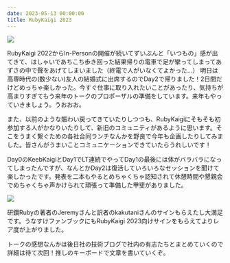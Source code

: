 ```yaml
---
date: 2023-05-13 00:00:00
title: RubyKaigi 2023
---
```


![](/static/images/articles/2023-05-13-rubykaigi-2023-1.jpg)

RubyKaigi 2022からIn-Personの開催が続いてずいぶんと「いつもの」感が出てきて、はしゃいであちこち歩き回った結果帰りの電車で足が攣ってしまってあずさの中で聲をあげてしまいました（終電で人がいなくてよかった...）
明日は高専時代の(数少ない)友人の結婚式に出席するのでDay2で帰りました！2日間だけどめっちゃ楽しかった。今すぐ仕事に取り入れたいことがあったり、気持ちが高まりすぎてもう来年のトークのプロポーザルの準備をしています。来年もやっていきましょう。うおおお。

また、以前のような賑わい戻ってきていたりしつつも、RubyKaigiにそもそも初参加する人がかなりいたりして、新旧のコミュニティがあるように思います。そこをうまく繋ぐための各社合同ランチなんかを野良で今年も企画したりしてみました。皆さんがうまいことコミュニケーションできていたらうれしいです！

Day0のKeebKaigiとDay1でLT連続でやってDay1の最後には体がバラバラになってしまったんですが、なんとかDay2は復活していろいろなセッションを聞けて楽しかったです。発表を二本もやるとめちゃくちゃ認知されて休憩時間や懇親会でめちゃくちゃ声かけられて頑張って準備した甲斐がありました。

![](/static/images/articles/2023-05-13-rubykaigi-2023-2.jpg)

研鑽Rubyの著者のJeremyさんと訳者のkakutaniさんのサインもらえたし大満足です。うなすけファンブックにもRubyKaigi 2023向けサインをもらえてよりレア度が上がりました。

トークの感想なんかは後日社の技術ブログで社内の有志たちとまとめていくので詳細は待て次回！推しのキーボードで文章を書いていくぞ。

